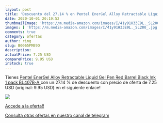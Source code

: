 ```yaml
---
layout: post
title: 'Descuento del 27.14 % en Pentel EnerGel Alloy Retractable Liquid '
date: 2020-10-01 20:19:52
thumbnailImage: 'https://m.media-amazon.com/images/I/41y91H33E9L._SL200_.jpg'
images: [ 'https://m.media-amazon.com/images/I/41y91H33E9L._SL200_.jpg' ]
comments: true
category: ofertas
author: ring
slug: B0065PME9O
description:
actualPrice: 7.25 USD
comparePrice: 9.95 USD
inStock: true
---
```


Tienes [Pentel EnerGel Alloy Retractable Liquid Gel Pen  Red Barrel  Black Ink  1 pack  BL407B-A ](https://www.amazon.com/dp/B0065PME9O/?tag=redken08-20) con un 27.14 % de descuento con precio de oferta de 7.25 USD (original: 9.95 USD) en el siguiente enlace!

[![](https://m.media-amazon.com/images/I/41y91H33E9L._SL200_.jpg)](https://www.amazon.com/dp/B0065PME9O/?tag=redken08-20)

[Accede a la oferta!!](https://www.amazon.com/dp/B0065PME9O/?tag=redken08-20)

[Consulta otras ofertas en nuestro canal de telegram](https://t.me/s/ofertas25)
